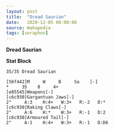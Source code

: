```yaml
---
layout: post
title:  "Dread Saurian"
date:   2020-12-05 00:00:00
source: Wahapedia
tags: [seraphon]
---
```


**Dread Saurian**

**Stat Block**
```
35/35 Dread Saurian
```

```
[56f442]M     W     B     Sa    [-]
*     35    8     4+    
[e85545]Weapons[-]
[c6c930]Gargantuan Jaws[-]
2"     A:3    H:4+   W:3+   R:-2   D:*   
[c6c930]Raking Claws[-]
2"     A:6    H:*    W:3+   R:-1   D:2   
[c6c930]Armoured Tail[-]
2"     A:1    H:4+   W:3+   R:-1   D:D6  
```
    